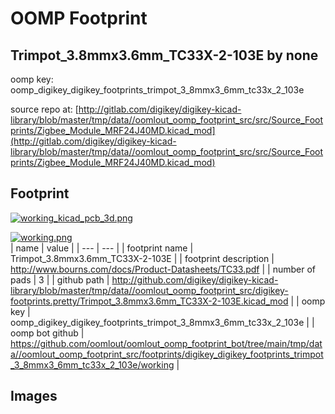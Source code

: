 # OOMP Footprint  
## Trimpot_3.8mmx3.6mm_TC33X-2-103E  by none  
  
oomp key: oomp_digikey_digikey_footprints_trimpot_3_8mmx3_6mm_tc33x_2_103e  
  
source repo at: [http://gitlab.com/digikey/digikey-kicad-library/blob/master/tmp/data//oomlout_oomp_footprint_src/src/Source_Footprints/Zigbee_Module_MRF24J40MD.kicad_mod](http://gitlab.com/digikey/digikey-kicad-library/blob/master/tmp/data//oomlout_oomp_footprint_src/src/Source_Footprints/Zigbee_Module_MRF24J40MD.kicad_mod)  
## Footprint  
  
[![working_kicad_pcb_3d.png](working_kicad_pcb_3d_600.png)](working_kicad_pcb_3d.png)  
  
[![working.png](working_600.png)](working.png)  
| name | value | 
| --- | --- | 
| footprint name | Trimpot_3.8mmx3.6mm_TC33X-2-103E | 
| footprint description | http://www.bourns.com/docs/Product-Datasheets/TC33.pdf | 
| number of pads | 3 | 
| github path | http://github.com/digikey/digikey-kicad-library/blob/master/tmp/data//oomlout_oomp_footprint_src/digikey-footprints.pretty/Trimpot_3.8mmx3.6mm_TC33X-2-103E.kicad_mod | 
| oomp key | oomp_digikey_digikey_footprints_trimpot_3_8mmx3_6mm_tc33x_2_103e | 
| oomp bot github | https://github.com/oomlout/oomlout_oomp_footprint_bot/tree/main/tmp/data//oomlout_oomp_footprint_src/footprints/digikey_digikey_footprints_trimpot_3_8mmx3_6mm_tc33x_2_103e/working | 
## Images  
